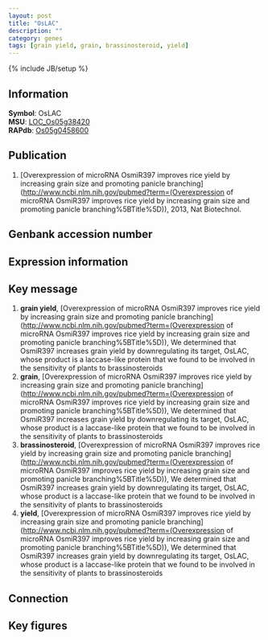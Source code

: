 ```yaml
---
layout: post
title: "OsLAC"
description: ""
category: genes
tags: [grain yield, grain, brassinosteroid, yield]
---
```

{% include JB/setup %}

## Information
__Symbol__: OsLAC  
__MSU__: [LOC_Os05g38420](http://rice.plantbiology.msu.edu/cgi-bin/ORF_infopage.cgi?orf=LOC_Os05g38420)  
__RAPdb__: [Os05g0458600](http://rapdb.dna.affrc.go.jp/viewer/gbrowse_details/irgsp1?name=Os05g0458600)  

## Publication
1. [Overexpression of microRNA OsmiR397 improves rice yield by increasing grain size and promoting panicle branching](http://www.ncbi.nlm.nih.gov/pubmed?term=(Overexpression of microRNA OsmiR397 improves rice yield by increasing grain size and promoting panicle branching%5BTitle%5D)), 2013, Nat Biotechnol.

## Genbank accession number

## Expression information

## Key message
1. __grain yield__, [Overexpression of microRNA OsmiR397 improves rice yield by increasing grain size and promoting panicle branching](http://www.ncbi.nlm.nih.gov/pubmed?term=(Overexpression of microRNA OsmiR397 improves rice yield by increasing grain size and promoting panicle branching%5BTitle%5D)),  We determined that OsmiR397 increases grain yield by downregulating its target, OsLAC, whose product is a laccase-like protein that we found to be involved in the sensitivity of plants to brassinosteroids
2. __grain__, [Overexpression of microRNA OsmiR397 improves rice yield by increasing grain size and promoting panicle branching](http://www.ncbi.nlm.nih.gov/pubmed?term=(Overexpression of microRNA OsmiR397 improves rice yield by increasing grain size and promoting panicle branching%5BTitle%5D)),  We determined that OsmiR397 increases grain yield by downregulating its target, OsLAC, whose product is a laccase-like protein that we found to be involved in the sensitivity of plants to brassinosteroids
3. __brassinosteroid__, [Overexpression of microRNA OsmiR397 improves rice yield by increasing grain size and promoting panicle branching](http://www.ncbi.nlm.nih.gov/pubmed?term=(Overexpression of microRNA OsmiR397 improves rice yield by increasing grain size and promoting panicle branching%5BTitle%5D)),  We determined that OsmiR397 increases grain yield by downregulating its target, OsLAC, whose product is a laccase-like protein that we found to be involved in the sensitivity of plants to brassinosteroids
4. __yield__, [Overexpression of microRNA OsmiR397 improves rice yield by increasing grain size and promoting panicle branching](http://www.ncbi.nlm.nih.gov/pubmed?term=(Overexpression of microRNA OsmiR397 improves rice yield by increasing grain size and promoting panicle branching%5BTitle%5D)),  We determined that OsmiR397 increases grain yield by downregulating its target, OsLAC, whose product is a laccase-like protein that we found to be involved in the sensitivity of plants to brassinosteroids

## Connection

## Key figures


